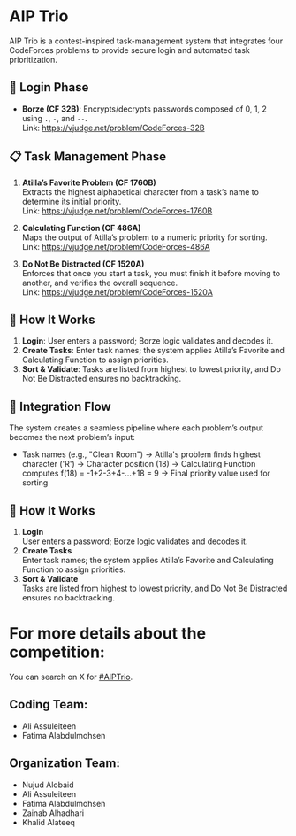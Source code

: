 # AIP Trio

AIP Trio is a contest-inspired task-management system that integrates four CodeForces problems to provide secure login and automated task prioritization.

## 🔐 Login Phase

- **Borze (CF 32B)**: Encrypts/decrypts passwords composed of 0, 1, 2 using `.`, `-`, and `--`.  
  Link: https://vjudge.net/problem/CodeForces-32B

## 📋 Task Management Phase

1. **Atilla’s Favorite Problem (CF 1760B)**  
   Extracts the highest alphabetical character from a task’s name to determine its initial priority.  
   Link: https://vjudge.net/problem/CodeForces-1760B

2. **Calculating Function (CF 486A)**  
   Maps the output of Atilla’s problem to a numeric priority for sorting.  
   Link: https://vjudge.net/problem/CodeForces-486A

3. **Do Not Be Distracted (CF 1520A)**  
   Enforces that once you start a task, you must finish it before moving to another, and verifies the overall sequence.  
   Link: https://vjudge.net/problem/CodeForces-1520A

## 🚀 How It Works

1. **Login**: User enters a password; Borze logic validates and decodes it.  
2. **Create Tasks**: Enter task names; the system applies Atilla’s Favorite and Calculating Function to assign priorities.  
3. **Sort & Validate**: Tasks are listed from highest to lowest priority, and Do Not Be Distracted ensures no backtracking.

## 🔄 Integration Flow

The system creates a seamless pipeline where each problem’s output becomes the next problem’s input:
- Task names (e.g., "Clean Room") → Atilla's problem finds highest character ('R') → Character position (18) → Calculating Function computes f(18) = -1+2-3+4-...+18 = 9 → Final priority value used for sorting

## 🚀 How It Works

1. **Login**  
   User enters a password; Borze logic validates and decodes it.  
2. **Create Tasks**  
   Enter task names; the system applies Atilla’s Favorite and Calculating Function to assign priorities.  
3. **Sort & Validate**  
   Tasks are listed from highest to lowest priority, and Do Not Be Distracted ensures no backtracking.


# For more details about the competition:
You can search on X for [#AIPTrio](https://x.com/hashtag/AIPTrio).


## Coding Team:
- Ali Assuleiteen
- Fatima Alabdulmohsen

## Organization Team:
- Nujud Alobaid
- Ali Assuleiteen
- Fatima Alabdulmohsen
- Zainab Alhadhari
- Khalid Alateeq
